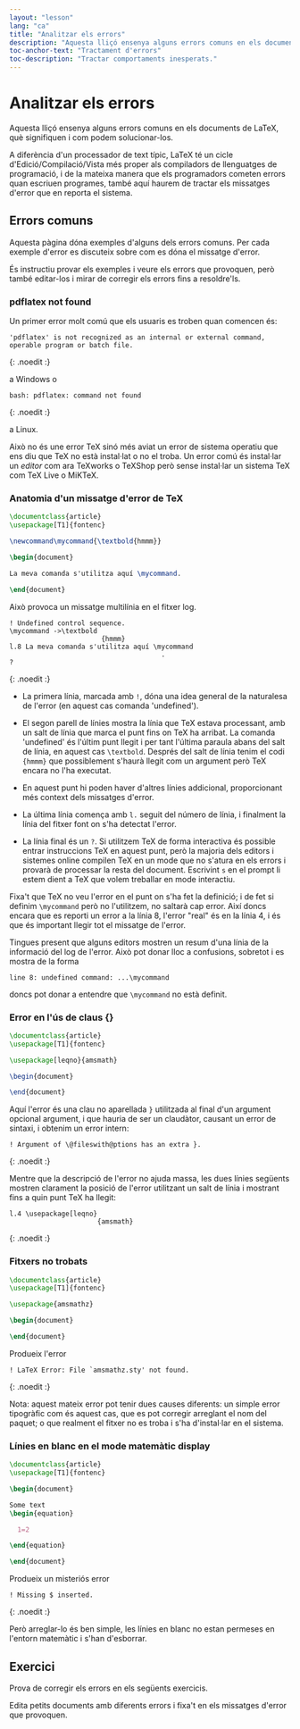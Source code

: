 ```yaml
---
layout: "lesson"
lang: "ca"
title: "Analitzar els errors"
description: "Aquesta lliçó ensenya alguns errors comuns en els documents de LaTeX, què signifiquen i com podem solucionar-los."
toc-anchor-text: "Tractament d'errors"
toc-description: "Tractar comportaments inesperats."
---
```


# Analitzar els errors

<span
  class="summary">Aquesta lliçó ensenya alguns errors comuns en els documents de LaTeX, què signifiquen i com podem solucionar-los.</span>

A diferència d'un processador de text típic, LaTeX té un cicle d'Edició/Compilació/Vista més proper als compiladors de llenguatges de programació, i de la mateixa manera que els programadors cometen errors quan escriuen programes, també aquí haurem de tractar els missatges d'error que en reporta el sistema.

## Errors comuns

Aquesta pàgina dóna exemples d'alguns dels errors comuns. Per cada exemple d'error es discuteix sobre com es dóna el missatge d'error.

És instructiu provar els exemples i veure els errors que provoquen, però també editar-los i mirar de corregir els errors fins a resoldre'ls.

### pdflatex not found

Un primer error molt comú que els usuaris es troben quan comencen és:

```
'pdflatex' is not recognized as an internal or external command,
operable program or batch file.
```
{: .noedit :}

a Windows o

```
bash: pdflatex: command not found
```
{: .noedit :}

a Linux.

Això no és une error TeX sinó més aviat un error de sistema operatiu que ens diu que TeX no està instal·lat o no el troba. Un error comú és instal·lar un _editor_ com ara TeXworks o TeXShop però sense instal·lar un sistema TeX com TeX Live o MiKTeX.

### Anatomia d'un missatge d'error de TeX

```latex
\documentclass{article}
\usepackage[T1]{fontenc}

\newcommand\mycommand{\textbold{hmmm}}

\begin{document}

La meva comanda s'utilitza aquí \mycommand.

\end{document}
```

Això provoca un missatge multilínia en el fitxer log.

```
! Undefined control sequence.
\mycommand ->\textbold 
                       {hmmm}
l.8 La meva comanda s'utilitza aquí \mycommand
                                      .
? 
```
{: .noedit :}

* La primera línia, marcada amb `!`, dóna una idea general de la naturalesa de l'error (en aquest cas comanda 'undefined').
* El segon parell de línies mostra la línia que TeX estava processant, amb un salt de línia que marca el punt fins on TeX ha arribat. La comanda 'undefined' és l'últim punt llegit i per tant l'última paraula abans del salt de línia, en aquest cas `\textbold`. Després del salt de línia tenim el codi `{hmmm}` que possiblement s'haurà llegit com un argument però TeX encara no l'ha executat.
* En aquest punt hi poden haver d'altres línies addicional, proporcionant més context dels missatges d'error.
* La última línia comença amb `l.` seguit del número de línia, i finalment la línia del fitxer font on s'ha detectat l'error.

* La línia final és un `?`.  Si utilitzem TeX de forma interactiva és possible entrar instruccions TeX en aquest punt, però la majoria dels editors i sistemes online compilen TeX en un mode que no s'atura en els errors i provarà de processar la resta del document. Escrivint `s` en el prompt li estem dient a TeX que volem treballar en mode interactiu.

Fixa't que TeX no veu l'error en el punt on s'ha fet la definició; i de fet si definim `\mycommand` però no l'utilitzem, no saltarà cap error. Així doncs encara que es reporti un error a la línia 8, l'error "real" és en la línia 4, i és que és important llegir tot el missatge de l'error.

Tingues present que alguns editors mostren un resum d'una línia de la informació del log de l'error. Això pot donar lloc a confusions, sobretot i es mostra de la forma

`line 8: undefined command: ...\mycommand`

doncs pot donar a entendre que `\mycommand` no està definit.

### Error en l'ús de claus {}

```latex
\documentclass{article}
\usepackage[T1]{fontenc}

\usepackage[leqno}{amsmath}

\begin{document}

\end{document}
```

Aquí l'error és una clau no aparellada `}` utilitzada al final d'un argument opcional
argument, i que hauria de ser un claudàtor, causant un error de sintaxi, i obtenim un error intern: 

```
! Argument of \@fileswith@ptions has an extra }.
```
{: .noedit :}

Mentre que la descripció de l'error no ajuda massa, les dues línies següents mostren clarament la posició de l'error utilitzant un salt de línia i mostrant fins a quin punt TeX ha llegit:

```
l.4 \usepackage[leqno}
                      {amsmath}
```
{: .noedit :}


### Fitxers no trobats

```latex
\documentclass{article}
\usepackage[T1]{fontenc}

\usepackage{amsmathz}

\begin{document}

\end{document}
```

Produeix l'error

```
! LaTeX Error: File `amsmathz.sty' not found.
```
{: .noedit :}

Nota: aquest mateix error pot tenir dues causes diferents: un simple error tipogràfic com és aquest cas, que es pot corregir arreglant el nom del paquet; o que realment el fitxer no es troba i s'ha d'instal·lar en el sistema.

### Línies en blanc en el mode matemàtic display

```latex
\documentclass{article}
\usepackage[T1]{fontenc}

\begin{document}

Some text
\begin{equation}

  1=2

\end{equation}

\end{document}
```

Produeix un misteriós error

```
! Missing $ inserted.
```
{: .noedit :}

Però arreglar-lo és ben simple, les línies en blanc no estan permeses en l'entorn matemàtic i s'han d'esborrar.

## Exercici

Prova de corregir els errors en els següents exercicis.

Edita petits documents amb diferents errors i fixa't en els missatges d'error que provoquen.

<script>
  window.addEventListener('load', function(){
      if(editors['pre2'] != null) editors['pre2'].moveCursorTo(3, 31, false);
      if(editors['pre4'] != null) editors['pre4'].moveCursorTo(3, 18, false);
      if(editors['pre7'] != null) editors['pre7'].moveCursorTo(3  , 20, false);
      if(editors['pre9'] != null) editors['pre9'].moveCursorTo(7, 0, false);
  }, false);
</script>

